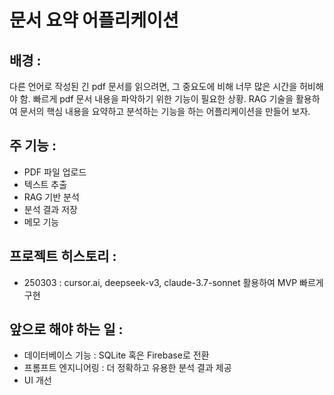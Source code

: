 # 문서 요약 어플리케이션

## 배경 : 
다른 언어로 작성된 긴 pdf 문서를 읽으려면, 그 중요도에 비해 너무 많은 시간을 허비해야 함. 빠르게 pdf 문서 내용을 파악하기 위한 기능이 필요한 상황. RAG 기술을 활용하여 문서의 핵심 내용을 요약하고 분석하는 기능을 하는 어플리케이션을 만들어 보자.

## 주 기능 :
 - PDF 파일 업로드
 - 텍스트 추출
 - RAG 기반 분석
 - 분석 결과 저장
 - 메모 기능

## 프로젝트 히스토리 :
 - 250303 : cursor.ai, deepseek-v3, claude-3.7-sonnet 활용하여 MVP 빠르게 구현


## 앞으로 해야 하는 일 :
 - 데이터베이스 기능 : SQLite 혹은 Firebase로 전환
 - 프롬프트 엔지니어링 : 더 정확하고 유용한 분석 결과 제공
 - UI 개선 


